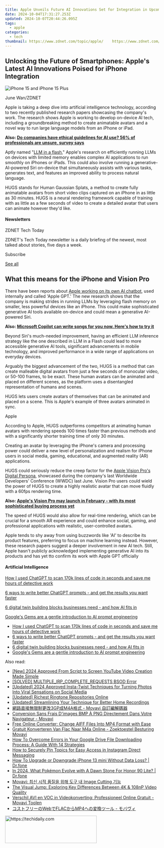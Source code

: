 ```yaml
---
title: Apple Unveils Future AI Innovations Set for Integration in Upcoming iPhone Models | ZDNet Reports
date: 2024-10-04T17:31:27.253Z
updated: 2024-10-07T20:44:26.095Z
tags:
  - apple
categories:
  - tech
thumbnail: https://www.zdnet.com/topic/apple/    https://www.zdnet.com/a/img/resize/fe897d055dccc3d10ab5c60c3349fe0ca2682ba4/2023/11/03/4ac6a074-2ca2-4c64-a760-3695c25d5833/dsc09813.jpg?width=170&height=96&fit=crop&auto=webp
---
```


## Unlocking the Future of Smartphones: Apple's Latest AI Innovations Poised for iPhone Integration

![iPhone 15 and iPhone 15 Plus](https://www.zdnet.com/a/img/resize/ac25309069a747afd03edc752947beb16f5b1841/2023/11/03/4ac6a074-2ca2-4c64-a760-3695c25d5833/dsc09813.jpg?auto=webp&width=1280)

June Wan/ZDNET

Apple is taking a deep dive into artificial intelligence technology, according to two recently published research papers showcasing the company's work. The research shows Apple is working to develop on-device AI tech, including a groundbreaking method to create animatable avatars and a novel way to run large language models from an iPhone or iPad.

**Also: [Do companies have ethical guidelines for AI use? 56% of professionals are unsure, survey says](https://www.zdnet.com/article/do-companies-have-ethical-guidelines-for-ai-use-56-of-professionals-are-unsure-survey-says/)** 

Aptly named "[LLM in a flash](https://arxiv.org/pdf/2312.11514.pdf)," Apple's research on efficiently running LLMs on devices with limited memory enables complex AI applications to run smoothly on iPhones or iPads. This could also involve running a generative-AI-powered Siri on-device that simultaneously assists with various tasks, generates text, and features an improved ability to process natural language. 

HUGS stands for Human Gaussian Splats, a method to create fully animatable avatars from short video clips captured on an iPhone in as little as 30 minutes. HUGS is a neural rendering framework capable of training with as little as a few seconds of video to create a detailed avatar that users can animate however they'd like.

#### Newsletters

ZDNET Tech Today

ZDNET's Tech Today newsletter is a daily briefing of the newest, most talked about stories, five days a week.

 Subscribe

[See all](https://www.zdnet.com/newsletters/)

## What this means for the iPhone and Vision Pro

There have been reports about [Apple working on its own AI chatbot](https://www.zdnet.com/article/apple-sneaks-into-the-ai-chatbot-race-with-apple-gpt/), used internally and called 'Apple GPT.' The new research shows that the company is making strides in running LLMs by leveraging flash memory on smaller, less powerful devices like an iPhone. This could make sophisticated generative AI tools available on-device and could mean a generative AI-powered Siri.

**Also: [Microsoft Copilot can write songs for you now. Here's how to try it](https://www.zdnet.com/article/microsoft-copilot-can-now-write-songs-for-you-heres-how-to-try-it/)**

Beyond Siri's much-needed improvement, having an efficient LLM inference strategy like the one described in LLM in a Flash could lead to more accessible generative AI tools, significant advancements in mobile technology, and improved performance in a wide range of applications on everyday devices. 

Arguably the biggest advancement of the two, HUGS is a method that can create malleable digital avatars from just a few seconds of monocular video, or 50-100 frames, to be exact. These human avatars can be animated and placed on different scenes, as the platform uses a disentangled representation of humans and scenes.

HUGS lets users create avatars of themselves that can be animated and placed on a scene. This is Apple's example of three avatars animated in sync. 

Apple

According to Apple, HUGS outperforms competitors at animating human avatars with rendering speeds 100 times faster than previous methods and with a significantly shorter training time of only 30 minutes.

Creating an avatar by leveraging the iPhone's camera and processing power could deliver a new level of personalization and realism for iPhone users in social media, gaming, educational, and augmented reality (AR) applications.

HUGS could seriously reduce the creep factor for the [Apple Vision Pro's Digital Persona](https://www.zdnet.com/article/meet-your-digital-persona-apples-vision-pro-users-to-get-real-time-animated-avatars/), showcased during the company's last Worldwide Developers' Conference (WWDC) last June. Vision Pro users could wield the power of HUGS to create a highly realistic avatar that can move fluidly with a 60fps rendering time. 

**Also: [Apple's Vision Pro may launch in February - with its most sophisticated buying process yet](https://www.zdnet.com/article/apples-vision-pro-may-launch-in-february-with-its-most-sophisticated-buying-process-yet/)**

The speed of HUGS would also allow for real-time rendering, which can be crucial for a smooth AR experience and could enhance social, gaming, and professional applications with realistic, user-controlled avatars.

Apple tends to shy away from using buzzwords like 'AI' to describe its product features, preferring to focus on machine learning instead. However, these research papers suggest a deeper involvement in new AI tech. Still, Apple hasn't publicly acknowledged implementing generative AI into its products and has yet tto confirm its work with Apple GPT officially

#### Artificial Intelligence

[How I used ChatGPT to scan 170k lines of code in seconds and save me hours of detective work](https://www.zdnet.com/article/how-chatgpt-scanned-170k-lines-of-code-in-seconds-and-saved-me-hours-of-work/ "How I used ChatGPT to scan 170k lines of code in seconds and save me hours of detective work")

[6 ways to write better ChatGPT prompts - and get the results you want faster](https://www.zdnet.com/article/6-ways-to-write-better-chatgpt-prompts-and-get-the-results-you-want-faster/ "6 ways to write better ChatGPT prompts - and get the results you want faster")

[6 digital twin building blocks businesses need - and how AI fits in](https://www.zdnet.com/article/6-digital-twin-building-blocks-businesses-need-and-how-ai-fits-in/ "6 digital twin building blocks businesses need - and how AI fits in")

[Google's Gems are a gentle introduction to AI prompt engineering](https://www.zdnet.com/article/googles-gems-are-a-gentle-introduction-to-ai-prompt-engineering/ "Google's Gems are a gentle introduction to AI prompt engineering")

* [How I used ChatGPT to scan 170k lines of code in seconds and save me hours of detective work](https://www.zdnet.com/article/how-chatgpt-scanned-170k-lines-of-code-in-seconds-and-saved-me-hours-of-work/ "How I used ChatGPT to scan 170k lines of code in seconds and save me hours of detective work")
* [6 ways to write better ChatGPT prompts - and get the results you want faster](https://www.zdnet.com/article/6-ways-to-write-better-chatgpt-prompts-and-get-the-results-you-want-faster/ "6 ways to write better ChatGPT prompts - and get the results you want faster")
* [6 digital twin building blocks businesses need - and how AI fits in](https://www.zdnet.com/article/6-digital-twin-building-blocks-businesses-need-and-how-ai-fits-in/ "6 digital twin building blocks businesses need - and how AI fits in")
* [Google's Gems are a gentle introduction to AI prompt engineering](https://www.zdnet.com/article/googles-gems-are-a-gentle-introduction-to-ai-prompt-engineering/ "Google's Gems are a gentle introduction to AI prompt engineering")

<ins class="adsbygoogle"
     style="display:block"
     data-ad-format="autorelaxed"
     data-ad-client="ca-pub-7571918770474297"
     data-ad-slot="1223367746"></ins>

<ins class="adsbygoogle"
     style="display:block"
     data-ad-client="ca-pub-7571918770474297"
     data-ad-slot="8358498916"
     data-ad-format="auto"
     data-full-width-responsive="true"></ins>

<span class="atpl-alsoreadstyle">Also read:</span>
<div><ul>
<li><a href="https://eaxpv-info.techidaily.com/new-2024-approved-from-script-to-screen-youtube-video-creation-made-simple/"><u>[New] 2024 Approved From Script to Screen YouTube Video Creation Made Simple</u></a></li>
<li><a href="https://blue-screen-error.techidaily.com/solved-multipleirpcompleterequests-bsod-error/"><u>[SOLVED] MULTIPLE_IRP_COMPLETE_REQUESTS BSOD Error</u></a></li>
<li><a href="https://instagram-clips.techidaily.com/updated-2024-approved-insta-twist-techniques-for-turning-photos-into-viral-sensations-on-social-media/"><u>[Updated] 2024 Approved Insta-Twist Techniques for Turning Photos Into Viral Sensations on Social Media</u></a></li>
<li><a href="https://extra-skills.techidaily.com/updated-richest-ringtone-repositories-online/"><u>[Updated] Richest Ringtone Repositories Online</u></a></li>
<li><a href="https://screen-capture.techidaily.com/updated-streamlining-your-technique-for-better-home-recordings/"><u>[Updated] Streamlining Your Technique for Better Home Recordings</u></a></li>
<li><a href="https://tech-recovery.techidaily.com/1726227484823-3gpm4a-movavi/"><u>網路直接無限制更改3GP成M4A格式 - Movavi 自訂編解碼器</u></a></li>
<li><a href="https://tech-recovery.techidaily.com/conversion-sans-frais-dimages-bmp-a-png-directement-dans-votre-navigateur-movavi/"><u>Conversion Sans Frais D'images BMP À PNG Directement Dans Votre Navigateur - Movavi</u></a></li>
<li><a href="https://tech-recovery.techidaily.com/free-online-converter-change-aiff-files-into-mp4-format-with-ease/"><u>Free Online Converter: Change AIFF Files Into MP4 Format with Ease</u></a></li>
<li><a href="https://tech-recovery.techidaily.com/gratuit-konverteren-van-flac-naar-m4a-online-zoektoestel-besturing-movavi/"><u>Gratuit Konverteren Van Flac Naar M4a Online - Zoektoestel Besturing Movavi</u></a></li>
<li><a href="https://tech-revival.techidaily.com/how-to-overcome-errors-in-your-google-drive-file-downloading-process-a-guide-with-14-strategies/"><u>How To Overcome Errors in Your Google Drive File Downloading Process: A Guide With 14 Strategies</u></a></li>
<li><a href="https://techno-recovery.techidaily.com/how-to-securely-pin-topics-for-easy-access-in-instagram-direct-messaging/"><u>How to Securely Pin Topics for Easy Access in Instagram Direct Messaging</u></a></li>
<li><a href="https://review-topics.techidaily.com/how-to-upgrade-or-downgrade-iphone-13-mini-without-data-loss-drfone-by-drfone-ios-system-repair-ios-system-repair/"><u>How To Upgrade or Downgrade iPhone 13 mini Without Data Loss? | Dr.fone</u></a></li>
<li><a href="https://pokemon-go-android.techidaily.com/in-2024-what-pokemon-evolve-with-a-dawn-stone-for-honor-90-lite-drfone-by-drfone-virtual-android/"><u>In 2024, What Pokémon Evolve with A Dawn Stone For Honor 90 Lite? | Dr.fone</u></a></li>
<li><a href="https://tech-recovery.techidaily.com/movavi-image-cutting/"><u>Movavi: 최신 시적 품질을 위해 도구 내 Image Cutting 기능</u></a></li>
<li><a href="https://tech-recovery.techidaily.com/the-visual-jump-exploring-key-differences-between-4k-and-108np-video-quality/"><u>The Visual Jump: Exploring Key Differences Between 4K & 108nP Video Quality</u></a></li>
<li><a href="https://tech-recovery.techidaily.com/verschil-avi-en-voc-in-videokonverting-professioneel-online-gratuit-movavi-toolen/"><u>Verschil AVI en VOC in Videokonverting: Professioneel Online Gratuit - Movavi Toolen</u></a></li>
<li><a href="https://tech-recovery.techidaily.com/webflacmp4/"><u>コストフリーのWebでFLACからMP4への変換ツール - モバヴィ</u></a></li>
</ul></div>

<!-- affiliate ads begin -->
<a href="https://aligracehair.sjv.io/c/5597632/1997690/19272" target="_top" id="1997690">
  <img src="//a.impactradius-go.com/display-ad/19272-1997690" border="0" alt="https://techidaily.com" width="300" height="90"/>
</a>
<img height="0" width="0" src="https://aligracehair.sjv.io/i/5597632/1997690/19272" style="position:absolute;visibility:hidden;" border="0" />
<!-- affiliate ads end -->


